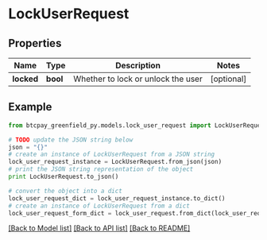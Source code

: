 # LockUserRequest


## Properties
Name | Type | Description | Notes
------------ | ------------- | ------------- | -------------
**locked** | **bool** | Whether to lock or unlock the user | [optional] 

## Example

```python
from btcpay_greenfield_py.models.lock_user_request import LockUserRequest

# TODO update the JSON string below
json = "{}"
# create an instance of LockUserRequest from a JSON string
lock_user_request_instance = LockUserRequest.from_json(json)
# print the JSON string representation of the object
print LockUserRequest.to_json()

# convert the object into a dict
lock_user_request_dict = lock_user_request_instance.to_dict()
# create an instance of LockUserRequest from a dict
lock_user_request_form_dict = lock_user_request.from_dict(lock_user_request_dict)
```
[[Back to Model list]](../README.md#documentation-for-models) [[Back to API list]](../README.md#documentation-for-api-endpoints) [[Back to README]](../README.md)


